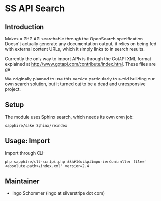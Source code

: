 # SS API Search

## Introduction

Makes a PHP API searchable through the OpenSearch specification.
Doesn't actually generate any documentation output, it relies
on being fed with external content URLs, which it simply links to in search results.

Currently the only way to import APIs is through the GotAPI XML format
explained at http://www.gotapi.com/contribute/index.html.
These files are ge

We originally planned to use this service particularly to avoid building our own
search solution, but it turned out to be a dead and unresponsive project.

## Setup

The module uses Sphinx search, which needs its own cron job:

	sapphire/sake Sphinx/reindex

## Usage: Import

Import through CLI: 

	php sapphire/cli-script.php SSAPIGotApiImporterController file="<absolute-path>/index.xml" version=2.4

## Maintainer

 * Ingo Schommer (ingo at silverstripe dot com)